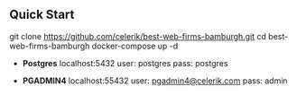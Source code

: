 ## Quick Start
git clone https://github.com/celerik/best-web-firms-bamburgh.git
cd best-web-firms-bamburgh
docker-compose up -d

* **Postgres**
localhost:5432
user: postgres
pass: postgres

* **PGADMIN4**
localhost:55432
user: pgadmin4@celerik.com
pass: admin